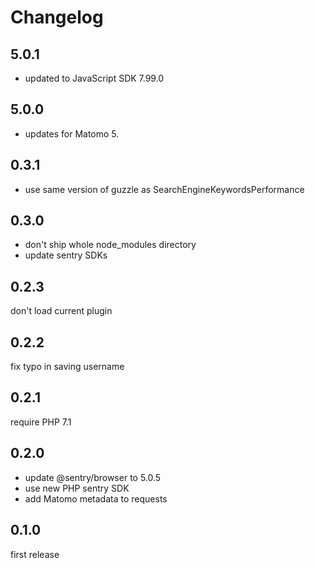 # Changelog

## 5.0.1

- updated to JavaScript SDK 7.99.0

## 5.0.0

- updates for Matomo 5.

## 0.3.1

- use same version of guzzle as SearchEngineKeywordsPerformance

## 0.3.0

- don't ship whole node_modules directory
- update sentry SDKs

## 0.2.3

don't load current plugin

## 0.2.2

fix typo in saving username

## 0.2.1

require PHP 7.1

## 0.2.0

- update @sentry/browser to 5.0.5
- use new PHP sentry SDK
- add Matomo metadata to requests

## 0.1.0

first release
